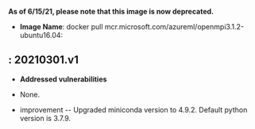 **As of 6/15/21, please note that this image is now deprecated.**

-  **Image Name**: docker pull mcr.microsoft.com/azureml/openmpi3.1.2-ubuntu16.04: 

: 20210301.v1
-------------------

-   **Addressed vulnerabilities** 

-   None.

-   improvement -- Upgraded miniconda version to 4.9.2. Default python version is 3.7.9.

